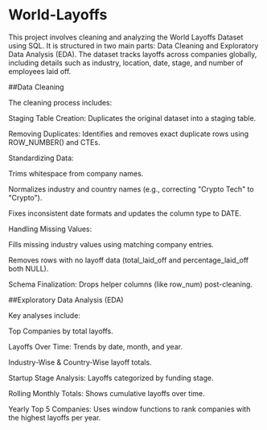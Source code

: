 # World-Layoffs

This project involves cleaning and analyzing the World Layoffs Dataset using SQL. It is structured in two main parts: Data Cleaning and Exploratory Data Analysis (EDA). The dataset tracks layoffs across companies globally, including details such as industry, location, date, stage, and number of employees laid off.

##Data Cleaning

The cleaning process includes:

Staging Table Creation: Duplicates the original dataset into a staging table.

Removing Duplicates: Identifies and removes exact duplicate rows using ROW_NUMBER() and CTEs.

Standardizing Data:

Trims whitespace from company names.

Normalizes industry and country names (e.g., correcting "Crypto Tech" to "Crypto").

Fixes inconsistent date formats and updates the column type to DATE.

Handling Missing Values:

Fills missing industry values using matching company entries.

Removes rows with no layoff data (total_laid_off and percentage_laid_off both NULL).

Schema Finalization: Drops helper columns (like row_num) post-cleaning.


##Exploratory Data Analysis (EDA)

Key analyses include:

Top Companies by total layoffs.

Layoffs Over Time: Trends by date, month, and year.

Industry-Wise & Country-Wise layoff totals.

Startup Stage Analysis: Layoffs categorized by funding stage.

Rolling Monthly Totals: Shows cumulative layoffs over time.

Yearly Top 5 Companies: Uses window functions to rank companies with the highest layoffs per year.

